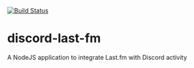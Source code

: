 [![Build Status](https://travis-ci.com/vaequitas/discord-last-fm.svg?branch=master)](https://travis-ci.com/vaequitas/discord-last-fm)

# discord-last-fm
A NodeJS application to integrate Last.fm with Discord activity
